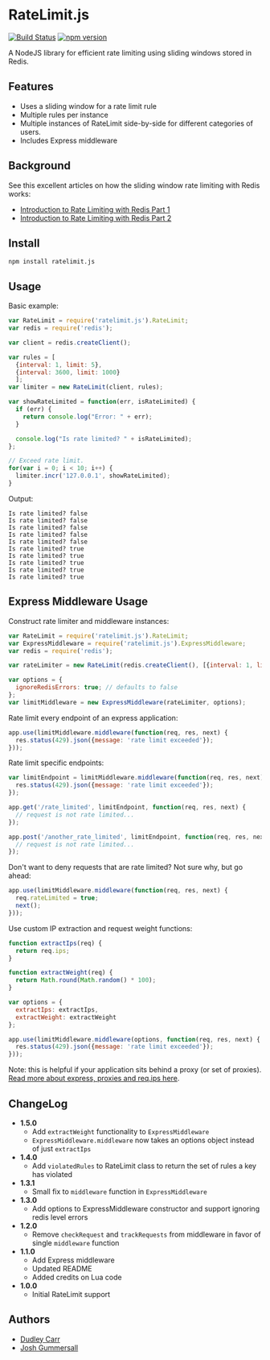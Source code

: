 RateLimit.js
============
[![Build
Status](https://travis-ci.org/dudleycarr/ratelimit.js.svg)](https://travis-ci.org/dudleycarr/ratelimit.js) [![npm version](https://badge.fury.io/js/ratelimit.js.svg)](http://badge.fury.io/js/ratelimit.js)

A NodeJS library for efficient rate limiting using sliding windows stored in Redis.

Features
--------
* Uses a sliding window for a rate limit rule
* Multiple rules per instance
* Multiple instances of RateLimit side-by-side for different categories of users.
* Includes Express middleware

Background
----------
See this excellent articles on how the sliding window rate limiting with Redis
works:

* [Introduction to Rate Limiting with Redis Part 1](http://www.dr-josiah.com/2014/11/introduction-to-rate-limiting-with.html)
* [Introduction to Rate Limiting with Redis Part 2](http://www.dr-josiah.com/2014/11/introduction-to-rate-limiting-with_26.html)

Install
-------

```
npm install ratelimit.js
```

Usage
-----

Basic example:

```javascript
var RateLimit = require('ratelimit.js').RateLimit;
var redis = require('redis');

var client = redis.createClient();

var rules = [
  {interval: 1, limit: 5},
  {interval: 3600, limit: 1000}
  ];
var limiter = new RateLimit(client, rules);

var showRateLimited = function(err, isRateLimited) {
  if (err) {
    return console.log("Error: " + err);
  }

  console.log("Is rate limited? " + isRateLimited);
};

// Exceed rate limit.
for(var i = 0; i < 10; i++) {
  limiter.incr('127.0.0.1', showRateLimited);
}
```


Output:
```
Is rate limited? false
Is rate limited? false
Is rate limited? false
Is rate limited? false
Is rate limited? false
Is rate limited? true
Is rate limited? true
Is rate limited? true
Is rate limited? true
Is rate limited? true
```

Express Middleware Usage
------------------------

Construct rate limiter and middleware instances:

```javascript
var RateLimit = require('ratelimit.js').RateLimit;
var ExpressMiddleware = require('ratelimit.js').ExpressMiddleware;
var redis = require('redis');

var rateLimiter = new RateLimit(redis.createClient(), [{interval: 1, limit: 10}]);

var options = {
  ignoreRedisErrors: true; // defaults to false
};
var limitMiddleware = new ExpressMiddleware(rateLimiter, options);
```

Rate limit every endpoint of an express application:

```javascript
app.use(limitMiddleware.middleware(function(req, res, next) {
  res.status(429).json({message: 'rate limit exceeded'});
}));
```

Rate limit specific endpoints:

```javascript
var limitEndpoint = limitMiddleware.middleware(function(req, res, next) {
  res.status(429).json({message: 'rate limit exceeded'});
});

app.get('/rate_limited', limitEndpoint, function(req, res, next) {
  // request is not rate limited...
});

app.post('/another_rate_limited', limitEndpoint, function(req, res, next) {
  // request is not rate limited...
});
```

Don't want to deny requests that are rate limited? Not sure why, but go ahead:

```javascript
app.use(limitMiddleware.middleware(function(req, res, next) {
  req.rateLimited = true;
  next();
}));
```

Use custom IP extraction and request weight functions:

```javascript
function extractIps(req) {
  return req.ips;
}

function extractWeight(req) {
  return Math.round(Math.random() * 100);
}

var options = {
  extractIps: extractIps,
  extractWeight: extractWeight
};

app.use(limitMiddleware.middleware(options, function(req, res, next) {
  res.status(429).json({message: 'rate limit exceeded'});
}));
```

Note: this is helpful if your application sits behind a proxy (or set of proxies).
[Read more about express, proxies and req.ips here](http://expressjs.com/guide/behind-proxies.html).

ChangeLog
---------
* **1.5.0**
  * Add `extractWeight` functionality to `ExpressMiddleware`
  * `ExpressMiddleware.middleware` now takes an options object instead of just `extractIps`
* **1.4.0**
  * Add `violatedRules` to RateLimit class to return the set of rules a key has violated
* **1.3.1**
  * Small fix to `middleware` function in `ExpressMiddleware`
* **1.3.0**
  * Add options to ExpressMiddleware constructor and support ignoring redis level errors
* **1.2.0**
  * Remove `checkRequest` and `trackRequests` from middleware in favor of single `middleware` function
* **1.1.0**
  * Add Express middleware
  * Updated README
  * Added credits on Lua code
* **1.0.0**
  * Initial RateLimit support

Authors
-------

* [Dudley Carr](https://github.com/dudleycarr)
* [Josh Gummersall](https://github.com/joshgummersall)

